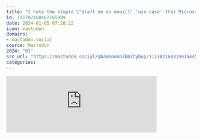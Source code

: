 ```yaml
---
title: "I hate the stupid \"draft me an email\" 'use case' that Microsoft, Google, OpenAI etc keep parroting..."
id: 111702160402165989
date: 2024-01-05 07:28:22
icon: mastodon
domains:
- mastodon.social
source: Mastodon
2024: "01"
src_url: "https://mastodon.social/@bamboombibbitybop/111702160319015445"
categories:
---
```

<iframe src="https://mastodon.social/@bamboombibbitybop/111702160319015445/embed" class="mastodon-embed" style="max-width: 100%; border: 0" width="400" allowfullscreen="allowfullscreen"></iframe><script src="https://mastodon.social/embed.js" async="async"></script>
